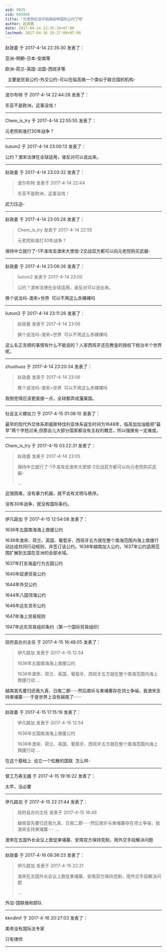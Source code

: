 ```yaml
---
aid: 9025
zid: 695994
title: '元老院应该开始搞各种国际公约了吧'
author: 赵政委
date: 2017-04-14 22:35:30+07:00
lastmod: 2017-04-16 20:27:00+07:00
---
```


赵政委 于 2017-4-14 22:35:30 发表了：

亚洲-明朝-日本-安南等

欧洲-荷兰-英国-法国-西班牙等

  主要是贸易公约-外交公约-可以在临高搞一个类似于联合国的机构-

---------

波尔布特 于 2017-4-14 22:44:28 发表了：

东亚不是欧洲，这事没戏！

---------

Chem_is_try 于 2017-4-14 22:55:55 发表了：

元老院和谁打30年战争？

---------

liutom2 于 2017-4-14 23:00:13 发表了：

公约？澳宋法律在全球适用，谁反对可以说出来。

---------

赵政委 于 2017-4-14 23:03:32 发表了：

> 波尔布特 发表于 2017-4-14 22:44
> 
> 东亚不是欧洲，这事没戏！



武力压迫-

---------

赵政委 于 2017-4-14 23:05:28 发表了：

> Chem\_is\_try 发表于 2017-4-14 22:55
> 
> 元老院和谁打30年战争？



保持中立就行了-1不准攻击澳宋大使馆-2交战双方都可以向元老院购买武器-

---------

赵政委 于 2017-4-14 23:06:26 发表了：

> liutom2 发表于 2017-4-14 23:00
> 
> 公约？澳宋法律在全球适用，谁反对可以说出来。



换个说法吗-澳宋=世界  可以不用这么赤裸裸吗

---------

liutom2 于 2017-4-14 23:11:26 发表了：

> 赵政委 发表于 2017-4-14 23:06
> 
> 换个说法吗-澳宋=世界  可以不用这么赤裸裸吗



这么名正言顺的事情有什么不能说的？人家西班牙还在教皇的授权下统治半个世界呢。

---------

zhuohuoz 于 2017-4-14 23:20:34 发表了：

> 赵政委 发表于 2017-4-14 23:06
> 
> 换个说法吗-澳宋=世界  可以不用这么赤裸裸吗



我倒觉得应该更直接一点，全球都弄成藩属国。

---------

社会主义螺丝刀 于 2017-4-15 01:08:10 发表了：

最早的现代外交体系即威斯特伐利亚体系诞生时间为1648年，临高加加油能把“最早”两个字抢过来,但那会儿大部分国家都没有主权的概念，所以强推有一定难度。

---------

Chem_is_try 于 2017-4-15 03:22:31 发表了：

> 赵政委 发表于 2017-4-14 23:05
> 
> 保持中立就行了-1不准攻击澳宋大使馆-2交战双方都可以向元老院购买武器-
> 
> ...



这很困难，没有暴力机器，就不会有文明与秩序。

没有30年战争，就没有国际条约。

---------

伊凡路加 于 2017-4-15 12:54:08 发表了：

1636年五国南海海上救援公约

1636年澳宋、荷兰、英国、葡萄牙、西班牙五方就在整个南海范围内海上救援行动达成共同行动规则，并签订该公约。1638年越南加入公约，1637年公约适用范围扩展到五国在亚洲的全部水域。

1637年打击海盗行为五国公约

1640年奴隶贸易公约

1644年外交公约

1644年八国领海公约

1646年远东货币公约

1647年海上贸易规则

1947年远东贸易组织条约（第一个国际贸易组织）

---------

琼府县办刘主任 于 2017-4-15 16:48:05 发表了：

> 伊凡路加 发表于 2017-4-15 12:54
> 
> 1636年五国南海海上救援公约
> 
> 1636年澳宋、荷兰、英国、葡萄牙、西班牙五方就在整个南海范围内海上救援行动 ...



越南首先要归还我九真、日南二郡······然后南圻与柬埔寨存在领土争端，我澳宋支持柬埔寨······于是世界上没有越南了······

---------

赵政委 于 2017-4-15 17:15:19 发表了：

> 伊凡路加 发表于 2017-4-15 12:54
> 
> 1636年五国南海海上救援公约
> 
> 1636年澳宋、荷兰、英国、葡萄牙、西班牙五方就在整个南海范围内海上救援行动 ...



在这个基础上  设立一个松散的国联  怎么样-

---------

督工万寿无疆 于 2017-4-15 19:16:22 发表了：

太早，没必要

---------

伊凡路加 于 2017-4-15 22:21:44 发表了：

> 琼府县办刘主任 发表于 2017-4-15 16:48
> 
> 越南首先要归还我九真、日南二郡······然后南圻与柬埔寨存在领土争端，我澳宋支持柬埔寨····· ...



澳宋在五国外长会议上敦促柬埔寨、安南双方保持克制，用外交手段解决问题

---------

赵政委 于 2017-4-16 08:36:23 发表了：

> 伊凡路加 发表于 2017-4-15 22:21
> 
> 澳宋在五国外长会议上敦促柬埔寨、安南双方保持克制，用外交手段解决问题
> 
> ...



外加-国联维和部队

---------

kkndlmf 于 2017-4-16 20:27:03 发表了：

美帝没有国际法专家

只有律师

---------

